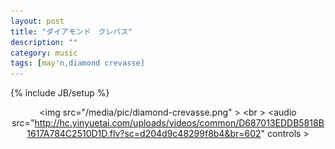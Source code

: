 ```yaml
---
layout: post
title: "ダイアモンド　クレバス"
description: ""
category: music
tags: [may'n,diamond crevasse]
---
```

{% include JB/setup %}



<div align = "center" >


<img src="/media/pic/diamond-crevasse.png" \>
<br \>
<audio src="http://hc.yinyuetai.com/uploads/videos/common/D687013EDDB5818B1617A784C2510D1D.flv?sc=d204d9c48299f8b4&br=602" controls  \>




</div>